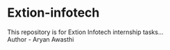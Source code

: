 # Extion-infotech
This repository is for Extion Infotech internship tasks...
<br>
Author - Aryan Awasthi 
